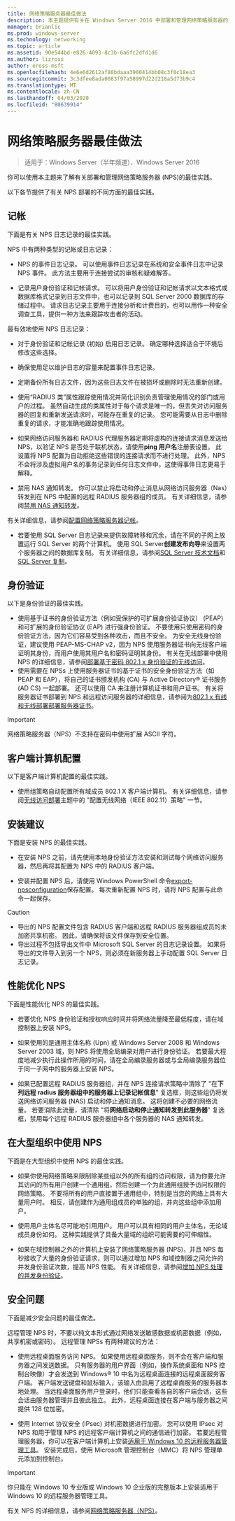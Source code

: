 ```yaml
---
title: 网络策略服务器最佳做法
description: 本主题提供有关在 Windows Server 2016 中部署和管理网络策略服务器的最佳实践。
manager: brianlic
ms.prod: windows-server
ms.technology: networking
ms.topic: article
ms.assetid: 90e544bd-e826-4093-8c3b-6a6fc2dfd1d6
ms.author: lizross
author: eross-msft
ms.openlocfilehash: 4e6e6d2612af80bdaaa3900414bb08c3f0c18ea3
ms.sourcegitcommit: 3c3dfee8ada0083f97a58997d22d218a5d73b9c4
ms.translationtype: MT
ms.contentlocale: zh-CN
ms.lasthandoff: 04/03/2020
ms.locfileid: "80639914"
---
```

# <a name="network-policy-server-best-practices"></a>网络策略服务器最佳做法

>适用于：Windows Server（半年频道）、Windows Server 2016

你可以使用本主题来了解有关部署和管理网络策略服务器 \(NPS\)的最佳实践。

以下各节提供了有关 NPS 部署的不同方面的最佳实践。

## <a name="accounting"></a>记帐

下面是有关 NPS 日志记录的最佳实践。

NPS 中有两种类型的记帐或日志记录：

- NPS 的事件日志记录。 可以使用事件日志记录在系统和安全事件日志中记录 NPS 事件。 此方法主要用于连接尝试的审核和疑难解答。

- 记录用户身份验证和记帐请求。 可以将用户身份验证和记帐请求以文本格式或数据库格式记录到日志文件中，也可以记录到 SQL Server 2000 数据库的存储过程中。 请求日志记录主要用于连接分析和计费目的，也可以用作一种安全调查工具，提供一种方法来跟踪攻击者的活动。

最有效地使用 NPS 日志记录：

- 对于身份验证和记帐记录 \(初始\) 启用日志记录。 确定哪种选择适合于环境后修改这些选择。

- 确保使用足以维护日志的容量来配置事件日志记录。

- 定期备份所有日志文件，因为这些日志文件在被损坏或删除时无法重新创建。

- 使用“RADIUS 类”属性跟踪使用情况并简化识别负责管理使用情况的部门或用户的过程。 虽然自动生成的类属性对于每个请求是唯一的，但丢失对访问服务器的回复和重新发送请求时，可能存在重复的记录。 您可能需要从日志中删除重复的请求，才能准确地跟踪使用情况。

- 如果网络访问服务器和 RADIUS 代理服务器定期将虚构的连接请求消息发送给 NPS，以验证 NPS 是否处于联机状态，请使用**ping 用户名**注册表设置。 此设置将 NPS 配置为自动拒绝这些错误的连接请求而不进行处理。 此外，NPS 不会将涉及虚拟用户名的事务记录到任何日志文件中，这使得事件日志更易于解释。

- 禁用 NAS 通知转发。 你可以禁止将启动和停止消息从网络访问服务器（Nas）转发到在 NPS 中配置的远程 RADIUS 服务器组的成员。 有关详细信息，请参阅[禁用 NAS 通知转发](nps-disable-nas-notifications.md)。

有关详细信息，请参阅[配置网络策略服务器记帐](nps-accounting-configure.md)。

- 若要使用 SQL Server 日志记录来提供故障转移和冗余，请在不同的子网上放置运行 SQL Server 的两个计算机。 使用 SQL Server**创建发布向导**来设置两个服务器之间的数据库复制。 有关详细信息，请参阅[SQL Server 技术文档](https://msdn.microsoft.com/library/ms130214.aspx)和[SQL Server 复制](https://msdn.microsoft.com/library/ms151198.aspx)。

## <a name="authentication"></a>身份验证

以下是身份验证的最佳实践。

- 使用基于证书的身份验证方法（例如受保护的可扩展身份验证协议） \(PEAP\) 和可扩展的身份验证协议 \(EAP\) 进行强身份验证。 不要使用只使用密码的身份验证方法，因为它们容易受到各种攻击，而且不安全。 为安全无线身份验证，建议使用 PEAP\-MS\-CHAP v2，因为 NPS 使用服务器证书向无线客户端证明其身份，而用户使用其用户名和密码证明其身份。  有关在无线部署中使用 NPS 的详细信息，请参阅[部署基于密码 802.1 x 身份验证的无线访问](https://technet.microsoft.com/windows-server-docs/networking/core-network-guide/cncg/wireless/a-deploy-8021x-wireless-access)。
- 使用需要在 NPSs 上使用服务器证书的基于证书的安全身份验证方法（如 PEAP 和 EAP），将自己的证书颁发机构 \(CA\) 与 Active Directory&reg; 证书服务 \(AD CS\) 一起部署。 还可以使用 CA 来注册计算机证书和用户证书。 有关将服务器证书部署到 NPS 和远程访问服务器的详细信息，请参阅为[802.1 x 有线和无线部署部署服务器证书](https://technet.microsoft.com/windows-server-docs/networking/core-network-guide/cncg/server-certs/deploy-server-certificates-for-802.1x-wired-and-wireless-deployments)。

> [!IMPORTANT]
> 网络策略服务器（NPS）不支持在密码中使用扩展 ASCII 字符。

## <a name="client-computer-configuration"></a>客户端计算机配置

以下是客户端计算机配置的最佳实践。

- 使用组策略自动配置所有域成员 802.1 X 客户端计算机。 有关详细信息，请参阅[无线访问部署](https://technet.microsoft.com/windows-server-docs/networking/core-network-guide/cncg/wireless/e-wireless-access-deployment#bkmk_policies)主题中的 "配置无线网络（IEEE 802.11）策略" 一节。

## <a name="installation-suggestions"></a>安装建议

下面是安装 NPS 的最佳实践。

- 在安装 NPS 之前，请先使用本地身份验证方法安装和测试每个网络访问服务器，然后再将其配置为 NPS 中的 RADIUS 客户端。

- 安装并配置 NPS 后，请使用 Windows PowerShell 命令[export-npsconfiguration](https://technet.microsoft.com/library/jj872749.aspx)保存配置。 每次重新配置 NPS 时，请将 NPS 配置与此命令一起保存。

>[!CAUTION]
>- 导出的 NPS 配置文件包含 RADIUS 客户端和远程 RADIUS 服务器组成员的未加密共享机密。 因此，请确保将该文件保存到安全位置。
>- 导出过程不包括导出文件中 Microsoft SQL Server 的日志记录设置。 如果将导出的文件导入到另一个 NPS，则必须在新服务器上手动配置 SQL Server 日志记录。

## <a name="performance-tuning-nps"></a>性能优化 NPS

下面是性能优化 NPS 的最佳实践。

- 若要优化 NPS 身份验证和授权响应时间并将网络流量降至最低程度，请在域控制器上安装 NPS。

- 如果使用的是通用主体名称 \(Upn\) 或 Windows Server 2008 和 Windows Server 2003 域，则 NPS 将使用全局编录对用户进行身份验证。 若要最大程度地减少执行此操作所用的时间，请在全局编录服务器或与全局编录服务器位于同一子网中的服务器上安装 NPS。

- 如果已配置远程 RADIUS 服务器组，并在 NPS 连接请求策略中清除了 "在**下列远程 radius 服务器组中的服务器上记录记帐信息**" 复选框，则这些组仍将发送网络访问服务器 \(NAS\) 启动和停止通知消息。 这将创建不必要的网络流量。 若要消除此流量，请清除 "将**网络启动和停止通知转发到此服务器**" 复选框，禁用每个远程 RADIUS 服务器组中各个服务器的 NAS 通知转发。

## <a name="using-nps-in-large-organizations"></a>在大型组织中使用 NPS

下面是在大型组织中使用 NPS 的最佳实践。

- 如果你使用网络策略来限制除某些组以外的所有组的访问权限，请为你要允许其访问的所有用户创建一个通用组，然后创建一个为此通用组授予访问权限的网络策略。 不要将所有的用户直接置于通用组中，特别是当您的网络上具有大量用户时。 相反，请创建作为通用组成员的单独的组，并向这些组中添加用户。

- 使用用户主体名尽可能地引用用户。 用户可以具有相同的用户主体名，无论域成员身份如何。 这种实践提供了具备大量域的组织可能需要的可伸缩性。

- 如果在域控制器之外的计算机上安装了网络策略服务器 \(NPS\)，并且 NPS 每秒接收了大量的身份验证请求，则可以通过增加 NPS 和域控制器之间允许的并发身份验证次数，提高 NPS 性能。 有关详细信息，请参阅[增加 NPS 处理的并发身份验证](https://docs.microsoft.com/windows-server/networking/technologies/nps/nps-concurrent-auth)。

## <a name="security-issues"></a>安全问题

下面是减少安全问题的最佳做法。

远程管理 NPS 时，不要以纯文本形式通过网络发送敏感数据或机密数据（例如，共享机密或密码）。 远程管理 NPSs 有两种建议的方法：

- 使用远程桌面服务访问 NPS。 如果使用远程桌面服务，则不会在客户端和服务器之间发送数据。 只有服务器的用户界面（例如，操作系统桌面和 NPS 控制台映像）才会发送到 Windows&reg; 10 中名为远程桌面连接的远程桌面服务客户端。 客户端发送键盘和鼠标输入，该输入由启用了远程桌面服务的服务器本地处理。 当远程桌面服务用户登录时，他们只能查看各自的客户端会话，这些会话由服务器管理并且彼此独立。 此外，远程桌面连接在客户端与服务器之间提供 128 位加密。

- 使用 Internet 协议安全 (IPsec) 对机密数据进行加密。 您可以使用 IPsec 对 NPS 和用于管理 NPS 的远程客户端计算机之间的通信进行加密。 若要远程管理服务器，你可以在客户端计算机上安装[适用于 Windows 10 的远程服务器管理工具](https://www.microsoft.com/download/details.aspx?id=45520)。 安装完成后，使用 Microsoft 管理控制台（MMC）将 NPS 管理单元添加到控制台。

>[!IMPORTANT]
>你只能在 Windows 10 专业版或 Windows 10 企业版的完整版本上安装适用于 Windows 10 的远程服务器管理工具。

有关 NPS 的详细信息，请参阅[网络策略服务器（NPS）](nps-top.md)。

